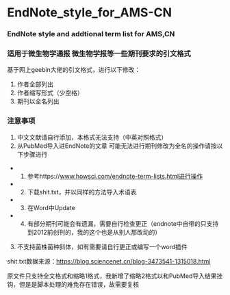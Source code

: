 # EndNote_style_for_AMS-CN
### EndNote style and addtional term list for AMS,CN
### 适用于微生物学通报 微生物学报等一些期刊要求的引文格式
基于网上geebin大佬的引文格式，进行以下修改：
1. 作者全部列出
2. 作者缩写形式（少空格）
3. 期刊以全名列出

### 注意事项
1. 中文文献请自行添加，本格式无法支持（中英对照格式）
2. 从PubMed导入进EndNote的文章 可能无法进行期刊修改为全名的操作请按以下步骤进行
- 1. 参考https://www.howsci.com/endnote-term-lists.html进行操作
- 2. 下载shit.txt，并以同样的方法导入术语表
- 3. 在Word中Update
- 4. 有部分期刊可能会有遗漏，需要自行检查更正（endnote中自带的只支持到2012前创刊的，我的这个也是从别人那改动的）
3. 不支持菌株菌种斜体，如有需要请自行更正或编写一个word插件

shit.txt数据来源：https://blog.sciencenet.cn/blog-3473541-1315018.html

原文件只支持全文格式和缩略1格式，我新增了缩略2格式以和PubMed导入结果挂钩，但是是脚本处理的难免存在错误，故需要复核
